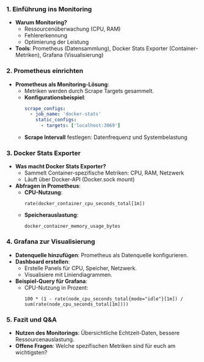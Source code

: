 ### **1. Einführung ins Monitoring**
- **Warum Monitoring?** 
  - Ressourcenüberwachung (CPU, RAM)
  - Fehlererkennung
  - Optimierung der Leistung
- **Tools**: Prometheus (Datensammlung), Docker Stats Exporter (Container-Metriken), Grafana (Visualisierung)

### **2. Prometheus einrichten**
- **Prometheus als Monitoring-Lösung**:
  - Metriken werden durch Scrape Targets gesammelt.
  - **Konfigurationsbeispiel**:
    ```yaml
    scrape_configs:
      - job_name: 'docker-stats'
        static_configs:
          - targets: ['localhost:3069']
    ```
  - **Scrape Intervall** festlegen: Datenfrequenz und Systembelastung

### **3. Docker Stats Exporter**
- **Was macht Docker Stats Exporter?**
  - Sammelt Container-spezifische Metriken: CPU, RAM, Netzwerk
  - Läuft über Docker-API (Docker.sock mount)
- **Abfragen in Prometheus**:
  - **CPU-Nutzung**:
    ```prometheus
    rate(docker_container_cpu_seconds_total[1m])
    ```
  - **Speicherauslastung**:
    ```prometheus
    docker_container_memory_usage_bytes
    ```
  
### **4. Grafana zur Visualisierung**
- **Datenquelle hinzufügen**: Prometheus als Datenquelle konfigurieren.
- **Dashboard erstellen**:
  - Erstelle Panels für CPU, Speicher, Netzwerk.
  - Visualisiere mit Liniendiagrammen.
- **Beispiel-Query für Grafana**:
  - CPU-Nutzung in Prozent:
    ```prometheus
    100 * (1 - rate(node_cpu_seconds_total{mode="idle"}[1m]) / sum(rate(node_cpu_seconds_total[1m])))
    ```

### **5. Fazit und Q&A**
- **Nutzen des Monitorings**: Übersichtliche Echtzeit-Daten, bessere Ressourcenauslastung.
- **Offene Fragen**: Welche spezifischen Metriken sind für euch am wichtigsten?